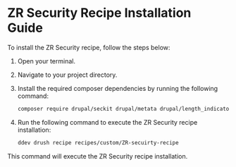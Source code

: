 # ZR Security Recipe Installation Guide

To install the ZR Security recipe, follow the steps below:

1. Open your terminal.
2. Navigate to your project directory.
3. Install the required composer dependencies by running the following command:

    ```sh
    composer require drupal/seckit drupal/metata drupal/length_indicator drupal/password_policy_history drupal/password_policy_length drupal/username_enumeration_prevention drupal/flood_control
    ```
4. Run the following command to execute the ZR Security recipe installation:

    ```sh
    ddev drush recipe recipes/custom/ZR-secuirty-recipe
    ```

This command will execute the ZR Security recipe installation.
